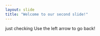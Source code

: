 ```yaml
---
layout: slide
title: "Welcome to our second slide!"
---
```

just checking
Use the left arrow to go back!
